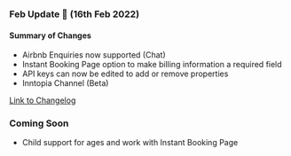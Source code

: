 ### Feb Update 🚀 (16th Feb 2022)

#### Summary of Changes
- Airbnb Enquiries now supported (Chat)
- Instant Booking Page option to make billing information a required field
- API keys can now be edited to add or remove properties
- Inntopia Channel (Beta)

[Link to Changelog](https://docs.channex.io/changelog)

### Coming Soon
- Child support for ages and work with Instant Booking Page
